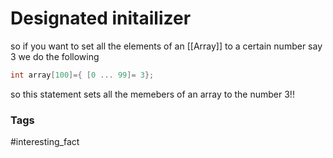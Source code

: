 # Designated initailizer 

so if you want to set all the elements of an [[Array]] to a certain number say 3 we do the following 

```c
int array[100]={ [0 ... 99]= 3};
```

so this statement sets all the memebers of an array to the number 3!!

### Tags 
#interesting_fact 
